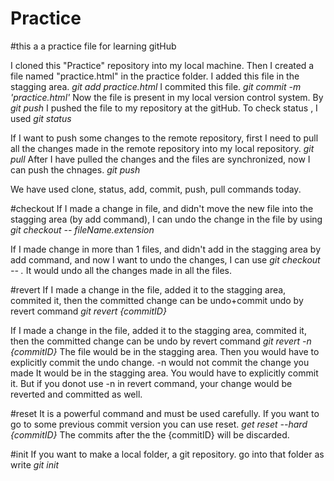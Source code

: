 # Practice
#this a a practice file for learning gitHub

I cloned this "Practice" repository into my local machine.
Then I created a file named "practice.html" in the practice folder.
I added this file in the stagging area. _git add practice.html_
I commited this file.  _git commit -m 'practice.html'_
Now the file is present in my local version control system.
By _git push_  I pushed the file to my repository at the gitHub.
To check status , I used _git status_


If I want to push some changes to the remote repository, first I need to pull all the changes made in the remote repository into my local repository. _git pull_
After I have pulled the changes and the files are synchronized, now I can push the chnages. _git push_

We have used clone, status, add, commit, push, pull commands today.

#checkout
If I made a change in file, and didn't move the new file into the stagging area (by add command), I can undo the change in the file by using _git checkout -- fileName.extension_

If I made change in more than 1 files, and didn't add in the stagging area by add command, and now I want to undo the changes, I can use _git checkout -- ._ It would undo all the changes made in all the files.

#revert
If I made a change in the file, added it to the stagging area, commited it, then the committed change can be undo+commit undo by revert command   _git revert {commitID}_

If I made a change in the file, added it to the stagging area, commited it, then the committed change can be undo by revert command   _git revert -n {commitID}_ The file would be in the stagging area. Then you would have to explicitly commit the undo change.
-n would not commit the change you made It would be in the stagging area. You would have to explicitly commit it. But if you donot use -n in revert command, your change would be reverted and committed as well.

#reset
It is a powerful command and must be used carefully. If you want to go to some previous commit version you can use reset. _get reset --hard {commitID}_
The commits after the the {commitID} will be discarded.

#init
If you want to make a local folder, a git repository. go into that folder as write _git init_
